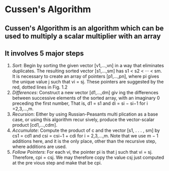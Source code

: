 # Cussen's Algorithm 
## Cussen's Algorithm is an algorithm which can be used to multiply a scalar multiplier with an array
## It involves 5 major steps
 1. <i>Sort</i>: Begin by sorting the given vector [v1,...,vn] in
 a way that eliminates duplicates. The resulting sorted
 vector [s1,...,sm] has s1 < s2 < ··· < sm. It is
 necessary to create an array of pointers [p1,...,pn],
 where pi gives the unique value j such that vi = sj.
 These pointers are suggested by the red, dotted lines
 in Fig. 1.2
 2. <i>Differences</i>: Construct a new vector [d1,...,dm] giv
ing the differences between successive elements of the
 sorted array, with an imaginary 0 preceding the first
 number, That is, d1 = s1 and di = si − si−1 for
 i =2,3,...,m.
 3. <i>Recursion</i>: Either by using Russian-Peasants multi
plication as a base case, or using this algorithm recur
sively, produce the vector-scalar product [cd1,...,cdm].
 4. <i>Accumulate</i>: Compute the product of c and the vector
 [s1, . . . , sm] by cs1 = cd1 and csi = csi−1 + cdi for
 i = 2,3,...,m. Note that we use m − 1 additions
 here, and it is the only place, other than the recursive
 step, where additions are used.
 5. <i>Follow Pointers</i>: For each vi, the pointer pi is that
 j such that vi = sj. Therefore, cpi = csj. We may
 therefore copy the value csj just computed at the pre
vious step and make that be cpi.

